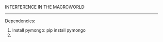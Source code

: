 INTERFERENCE IN THE MACROWORLD
******************************

Dependencies:

1. Install pymongo: pip install pymongo
2. 

